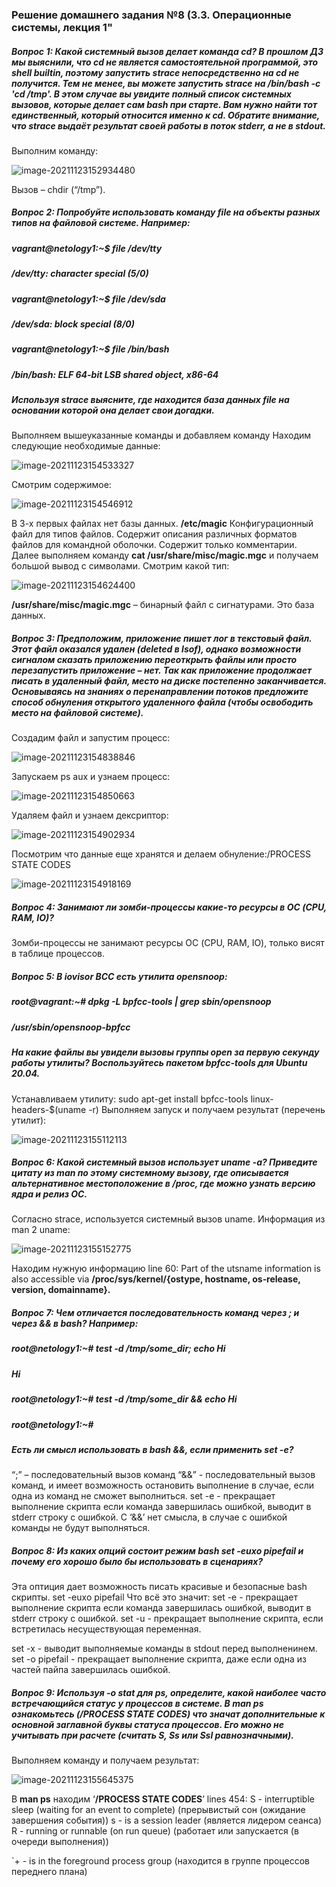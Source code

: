 ### Решение домашнего задания №8 (3.3. Операционные системы, лекция 1"

##### Вопрос 1: Какой системный вызов делает команда cd? В прошлом ДЗ мы выяснили, что cd не является самостоятельной программой, это shell builtin, поэтому запустить strace непосредственно на cd не получится. Тем не менее, вы можете запустить strace на /bin/bash -c 'cd /tmp'. В этом случае вы увидите полный список системных вызовов, которые делает сам bash при старте. Вам нужно найти тот единственный, который относится именно к cd. Обратите внимание, что strace выдаёт результат своей работы в поток stderr, а не в stdout.

Выполним команду:

![image-20211123152934480](image/image-20211123152934480.png)

Вызов – chdir (“/tmp”).

##### Вопрос 2:   Попробуйте использовать команду file на объекты разных типов на файловой системе. Например: 

##### vagrant@netology1:~$ file /dev/tty

##### /dev/tty: character special (5/0)

##### vagrant@netology1:~$ file /dev/sda

##### /dev/sda: block special (8/0)

##### vagrant@netology1:~$ file /bin/bash

##### /bin/bash: ELF 64-bit LSB shared object, x86-64

##### Используя strace выясните, где находится база данных file на основании которой она делает свои догадки.

Выполняем  вышеуказанные команды и добавляем команду 
Находим следующие необходимые данные:

![image-20211123154533327](image/image-20211123154533327.png)

Смотрим содержимое:

![image-20211123154546912](image/image-20211123154546912.png)

В 3-х  первых файлах нет базы данных.
**/etc/magic** Конфигурационный файл для типов файлов. Содержит описания различных форматов файлов для командной оболочки. Содержит только комментарии.
Далее выполняем команду **cat /usr/share/misc/magic.mgc** и получаем большой вывод с символами.
Смотрим какой тип: 

![image-20211123154624400](image/image-20211123154624400.png)

**/usr/share/misc/magic.mgc** – бинарный файл с сигнатурами. Это база данных.

##### Вопрос 3: Предположим, приложение пишет лог в текстовый файл. Этот файл оказался удален (deleted в lsof), однако возможности сигналом сказать приложению переоткрыть файлы или просто перезапустить приложение – нет. Так как приложение продолжает писать в удаленный файл, место на диске постепенно заканчивается. Основываясь на знаниях о перенаправлении потоков предложите способ обнуления открытого удаленного файла (чтобы освободить место на файловой системе).

Создадим файл и запустим процесс:

![image-20211123154838846](image/image-20211123154838846.png)

 Запускаем ps aux и узнаем процесс:

![image-20211123154850663](image/image-20211123154850663.png)

Удаляем файл и узнаем дексриптор:

![image-20211123154902934](image/image-20211123154902934.png)

Посмотрим что данные еще хранятся и делаем обнуление:/PROCESS STATE CODES

![image-20211123154918169](image/image-20211123154918169.png)

##### Вопрос 4: Занимают ли зомби-процессы какие-то ресурсы в ОС (CPU, RAM, IO)?

Зомби-процессы не занимают ресурсы ОС (CPU, RAM, IO), только висят в таблице процессов.

##### Вопрос 5:  В iovisor BCC есть утилита opensnoop:

##### root@vagrant:~# dpkg -L bpfcc-tools | grep sbin/opensnoop

##### /usr/sbin/opensnoop-bpfcc

##### На какие файлы вы увидели вызовы группы open за первую секунду работы утилиты? Воспользуйтесь пакетом bpfcc-tools для Ubuntu 20.04.

Устанавливаем утилиту: sudo apt-get install bpfcc-tools linux-headers-$(uname -r)
Выполняем запуск и получаем результат (перечень утилит):

![image-20211123155112113](image/image-20211123155112113.png)

##### Вопрос 6: Какой системный вызов использует uname -a? Приведите цитату из man по этому системному вызову, где описывается альтернативное местоположение в /proc, где можно узнать версию ядра и релиз ОС.

Согласно strace, используется системный вызов uname.
Информация из man 2 uname:

![image-20211123155152775](image/image-20211123155152775.png)

Находим нужную информацию line 60:
 Part of the utsname information is also accessible via **/proc/sys/kernel/{ostype, hostname, os‐release, version, domainname}.**

##### Вопрос 7:  Чем отличается последовательность команд через ; и через && в bash? Например:

##### root@netology1:~# test -d /tmp/some_dir; echo Hi

##### Hi

##### root@netology1:~# test -d /tmp/some_dir && echo Hi

##### root@netology1:~#

##### Есть ли смысл использовать в bash &&, если применить set -e?

“;” – последовательный вызов команд
“&&” - последовательный вызов команд, и имеет возможность остановить выполнение в случае, если одна из команд не сможет выполниться.
set -e - прекращает выполнение скрипта если команда завершилась ошибкой, выводит в stderr строку с ошибкой. С ‘&&’ нет смысла, в случае с ошибкой команды не будут выполняться.

##### Вопрос 8: Из каких опций состоит режим bash set -euxo pipefail и почему его хорошо было бы использовать в сценариях?

Эта оптиция дает возможность писать красивые и безопасные bash скрипты.
set -euxo pipefail
Что всё это значит:
set -e - прекращает выполнение скрипта если команда завершилась ошибкой, выводит в stderr строку с ошибкой. 
set -u - прекращает выполнение скрипта, если встретилась несуществующая переменная.

set -x - выводит выполняемые команды в stdout перед выполненинем.
set -o pipefail - прекращает выполнение скрипта, даже если одна из частей пайпа завершилась ошибкой. 

##### Вопрос 9: Используя -o stat для ps, определите, какой наиболее часто встречающийся статус у процессов в системе. В man ps ознакомьтесь (/PROCESS STATE CODES) что значат дополнительные к основной заглавной буквы статуса процессов. Его можно не учитывать при расчете (считать S, Ss или Ssl равнозначными).

Выполняем команду и получаем результат:

![image-20211123155645375](image/image-20211123155645375.png)

В **man ps** находим ‘**/PROCESS STATE CODES**’ lines 454:
S  -   interruptible sleep (waiting for an event to complete) (прерывистый сон (ожидание завершения события))
s  -  is a session leader (является лидером сеанса)
R  -  running or runnable (on run queue) (работает или запускается (в очереди выполнения))

`+ - is in the foreground process group (находится в группе процессов переднего плана)

